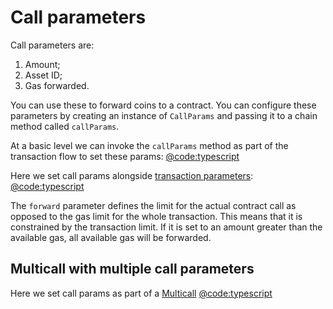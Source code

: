 # Call parameters

Call parameters are:

1. Amount;
2. Asset ID;
3. Gas forwarded.

You can use these to forward coins to a contract. You can configure these parameters by creating an instance of `CallParams` and passing it to a chain method called `callParams`.

At a basic level we can invoke the `callParams` method as part of the transaction flow to set these params:
[@code:typescript](./packages/fuel-gauge/src/call-test-contract.test.ts#typedoc:Contract-call-params)

Here we set call params alongside [transaction parameters](./transaction-parameters.md):
[@code:typescript](./packages/fuel-gauge/src/contract.test.ts#typedoc:Contract-call-params-with-tx-params)

The `forward` parameter defines the limit for the actual contract call as opposed to the gas limit for the whole transaction. This means that it is constrained by the transaction limit. If it is set to an amount greater than the available gas, all available gas will be forwarded.

## Multicall with multiple call parameters

Here we set call params as part of a [Multicall](./multicalls.md)
[@code:typescript](./packages/fuel-gauge/src/contract.test.ts#typedoc:Contract-call-params-with-multicall)
